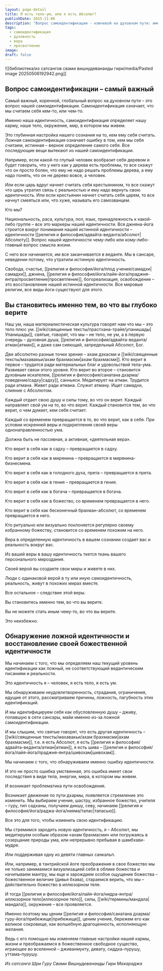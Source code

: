 ```yaml
---
layout: page-detail
title: Я есть тело-ум, или я есть Абсолют?
publishDate: 2015-11-06
description: "Вопрос самоидентификации - ключевой на духовном пути: именно то, кем мы себя считаем, формирует нашу карму, тело и реальность. Ложная идентичность ведёт к страданиям, истинная - к свободе и просветлению. Мы становимся тем, во что искренне верим. Осознанная смена самоидентификации на «я - Абсолют» приводит к внутреннему преображению и освобождению."
tags:
  - самоидентификация
  - духовность
  - вера
  - просветление
image: 
draft: false
---
```

![[библиотека/из сатсангов свами вишнудевананды гири/media/Pasted image 20250506192942.png]]
## Вопрос самоидентификации – самый важный
 Самый важный, коренной, глобальный вопрос на духовном пути – это вопрос нашей самоидентификации. Самоидентификация означает, что мы считаем себя кем-то, или чем-то.

 Именно наша идентичность, самоидентификация определяет нашу карму, наше тело, окружение, мир, в котором мы живем.

 Это глубинная настройка нашего сознания на то, кем ему себя считать. Ложная самоидентификация означает ошибку в том, кем мы себя считаем, истинная – верное определение самого себя. Все последующие вещи вытекают из нашей самоидентификации.

 Например, если какой-то глупый человек вообразит себя деревом и будет говорить, что у него как у дерева есть проблемы, то все скажут что он просто болен, что ему не надо решать проблемы дерева, а ему надо понять, что он не дерево вовсе, а человек.

 Или если царь вдруг начнет считать себя крестьянином, то все скажут что царь утратил связь с реальностью и ему надо вернуть свою идентичность. Или если крестьянин начнет считать себя царем, то все начнут смеяться или, что хуже, называть его самозванцем.

 Кто мы? 

 Национальность, раса, культура, пол, язык, принадлежность к какой-либо группе – все это маркеры нашей идентичности. Вся джняна-йога строится вокруг понимания нашей истинной идентичности – идентичности [[религия и философия/адвайта-веданта/абсолют|Абсолюту]]. Вопрос нашей идентичности чему-либо или кому-либо-главный вопрос смысла жизни.

 С него все начинается, им все заканчивается в веданте. Мы в сансаре, неведении потому, что утратили истинную идентичность.

 Свобода, счастье, [[религия и философия/йога/плод учения/самадхи|самадхи]], джняна, [[религия и философия/йога/лайя-йога/праджня-янтра/просветление|просветление]], богореализация, освобождение – это восстановление нашей истинной идентичности. Все мировые религии, все виды йоги существуют для этого.

## Вы становитесь именно тем, во что вы глубоко верите
 Наш ум, наша материалистическая культура говорят нам что мы – это тело плюс ум. [[wiki/священные тексты/прастхана-трайя/упанишады|Упанишады]], святые, говорят, что мы – не тело, не ум, а в первую очередь – духовная душа, [[религия и философия/адвайта-веданта/атман|атман]], и даже сам сияющий, запредельный Абсолют, Бог.

 Две абсолютно разные точки зрения – ахам дэхасми и [[wiki/священные тексты/махавакьи/ахам брахмасми|ахам брахмасми]]. Кто верит в первое – трудится ради материальных благ и удовольствий тела-ума. Развивает связи этого уровня. Кто верит во второе – становится духовным искателем, [[религия и философия/санатана дхарма/поведение/садху|садху]], санньяси. Медитирует на атман. Трудится ради атмана. Живет ради атмана. Служит атману. Ищет самадхи, слияние с Абсолютом.

 Каждый отдает свою душу и силы тому, во что он верит. Каждый направляет свой ум на то, во что верит. Каждый становится тем, во что верит, о чем думает, кем себя считает.

 Каждый со временем превращается в то, во что верит, как в себя. При условии искренней веры и подкрепления своей веры однонаправленностью ума.

 Должна быть не пассивная, а активная, «деятельная вера».

 Кто верит в себя как в садху – превращается в садху.

 Кто верит в себя как в мирянина – превращается в мирянина-бизнесмена.

 Кто верит в себя как в голодного духа, прета – превращается в прета.

 Кто верит в себя как в гения – превращается в гения.

 Кто верит в себя как в богача – превращается в богача.

 Кто верит в себя как в божество, со временем превращается в него.

 Кто верит в себя как бесконечный брахман-абсолют, со временем превращается в него.

 Кто ритуально или визуально поклоняется регулярно своему избранному божеству, становится со временем похожим на него.

 Вера в определенную идентичность в вашем сознании создает вас и реальность вокруг вас.

 Из вашей веры в вашу идентичность ткется ткань вашего персонального мироздания.

 Своей верой вы создаете свои миры и живете в них.

 Люди с одинаковой верой в ту или иную самоидентичность, реальность, живут в похожих мирах вместе.

 Все остальное – следствие этой веры.

 Вы становитесь именно тем, во что вы верите.

 Вы не можете стать иным чему-то, во что вы верите.

 Это неизбежно.

## Обнаружение ложной идентичности и восстановление своей божественной идентичности
 Мы начинаем с того, что мы определяем наш текущий уровень идентификации как ложный, не соответствующий ведантическим писаниям и реальности.

 Это идентичность я – человек, я есть тело, я есть ум.

 Мы обнаруживаем неудовлетворенность, страдания, ограничения, идущие от этого, рассматриваем причины, ложность, пагубность этих идентификаций.

 И мы идентифицируем себя как обусловленную душу – дживу, попавшую в сети сансары, майи именно из-за ложной самоидентификации.

 И мы слышим, что святые говорят, что есть другая идентичность – [[wiki/священные тексты/махавакьи/ахам брахмасми|ахам брахмасми]], т.е. я есть Абсолют, я есть [[религия и философия/адвайта-веданта/атман|атман]], я есть шива – [[религия и философия/йога/лайя-йога/праджня-янтра/шивохам|шивохам]].

 Мы начинаем с того, что обнаруживаем именно ошибку идентичности.

 И это не просто ошибка умственная, это ошибка имеет свои последствия в виде тела, энергии, мира, в котором мы живем.

 И возникает проблематика пути освобождения.

 Возникает движение по пути дхармы, появляется стремление это изменить. Мы выбираем учение, шастру, избранное божество, учителя – гуру, тип садханы, получаем дикшу, севу, начинаем [[религия и философия/йога/раджа-йога/нияма/тапас|тапасью]].

 Все это для того, чтобы изменить свою идентификацию.

 Мы стремимся зародить новую идентичность, я – Абсолют, мы медитируем особым образом «ахам брахмасми» или погружаясь в созерцание природы ума, или непрерывно пребывая в шамбхави-мудре.

 Или поддерживая одну из девяти главных санкальп.

 Или, например, в тантрийской йоге преображения в свое божество мы не только занимаемся визуализацией себя в облике божества и начитываем мантру, мы еще и зарождаем особое ощущение божества – божественное величие (дивья бхава), стараемся верить, что мы – действительно божество в иллюзорном теле.

 И тогда [[религия и философия/йога/лайя-йога/нидра-янтра/иллюзорное тело|иллюзорное тело]], силы, [[wiki/термины/мандала|мандала]], окружение – все проявляется.

 Именно поэтому мы ценим [[религия и философия/санатана дхарма/гуру-йога/прибежище|прибежище]], ценим учение, бережем его как великое сокровище, как волшебную драгоценность, исполняющую желания.

 Ведь с его помощью мы изменяем главные настройки нашей кармы, жизни и преображаемся в божественное свободное существо, играющее во вселенной – дживанмукту, девату, сиддха-пурушу, уттама-пурушу.

*Из сатсанга Шри Гуру Свами Вишнудевананды Гири Махараджа*

